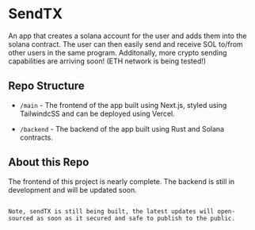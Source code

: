 # SendTX

An app that creates a solana account for the user and adds them into the solana contract. The user can then easily send and receive SOL to/from other users in the same program. Additonally, more crypto sending capabilities are arriving soon! (ETH network is being tested!)

## Repo Structure

- `/main` - The frontend of the app built using Next.js, styled using TailwindcSS and can be deployed using Vercel.

- `/backend` - The backend of the app built using Rust and Solana contracts. 

## About this Repo

The frontend of this project is nearly complete. The backend is still in development and will be updated soon.

```

Note, sendTX is still being built, the latest updates will open-sourced as soon as it secured and safe to publish to the public. 

```

